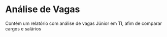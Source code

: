 # Análise de Vagas
Contém um relatório com análise de vagas Júnior em TI, afim de comparar cargos e salários
